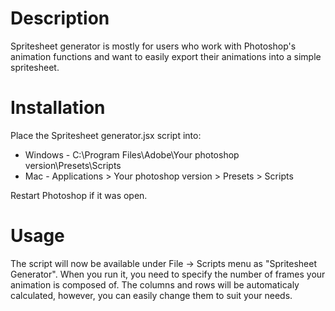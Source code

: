 # Description

Spritesheet generator is mostly for users who work with Photoshop's animation functions and want to easily export their animations into a simple spritesheet.

# Installation

Place the Spritesheet generator.jsx script into:

- Windows - C:\Program Files\Adobe\Your photoshop version\Presets\Scripts
- Mac - Applications > Your photoshop version > Presets > Scripts

Restart Photoshop if it was open.

# Usage
The script will now be available under File -> Scripts menu as "Spritesheet Generator". When you run it, you need to specify the number of frames your animation is composed of. The columns and rows will be automaticaly calculated, however, you can easily change them to suit your needs.
